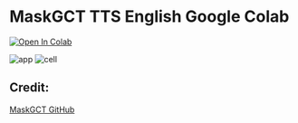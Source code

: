 # MaskGCT TTS English Google Colab 
[![Open In Colab](https://colab.research.google.com/assets/colab-badge.svg)](https://colab.research.google.com/github/NeuralFalconYT/MaskGCT-TTS-Colab/blob/main/MaskGCT_TTS.ipynb)<br>

![app](https://github.com/user-attachments/assets/8fec976c-0273-4558-b1c3-caae84b0e9cd)
![cell](https://github.com/user-attachments/assets/897e7002-5b5e-4796-b175-f48cfa7ebd35)

## Credit:
[MaskGCT GitHub](https://github.com/open-mmlab/Amphion/tree/main/models/tts/maskgct)
